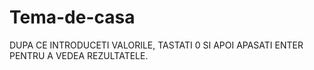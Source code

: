 # Tema-de-casa
DUPA CE INTRODUCETI VALORILE, TASTATI 0 SI APOI APASATI ENTER PENTRU A VEDEA REZULTATELE.
